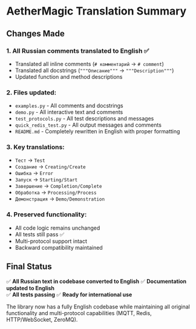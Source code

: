 # AetherMagic Translation Summary

## Changes Made

### 1. **All Russian comments translated to English** ✅
- Translated all inline comments (`# комментарий` → `# comment`)
- Translated all docstrings (`"""Описание"""` → `"""Description"""`)
- Updated function and method descriptions

### 2. **Files updated:**
- `examples.py` - All comments and docstrings
- `demo.py` - All interactive text and comments  
- `test_protocols.py` - All test descriptions and messages
- `quick_redis_test.py` - All output messages and comments
- `README.md` - Completely rewritten in English with proper formatting

### 3. **Key translations:**
- `Тест` → `Test`
- `Создание` → `Creating/Create`
- `Ошибка` → `Error`
- `Запуск` → `Starting/Start`
- `Завершение` → `Completion/Complete`
- `Обработка` → `Processing/Process`
- `Демонстрация` → `Demo/Demonstration`

### 4. **Preserved functionality:**
- All code logic remains unchanged
- All tests still pass ✅
- Multi-protocol support intact
- Backward compatibility maintained

## Final Status

✅ **All Russian text in codebase converted to English**
✅ **Documentation updated to English**  
✅ **All tests passing**
✅ **Ready for international use**

The library now has a fully English codebase while maintaining all original functionality and multi-protocol capabilities (MQTT, Redis, HTTP/WebSocket, ZeroMQ).